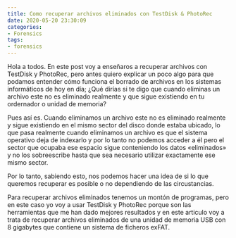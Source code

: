 ```yaml
---
title: Como recuperar archivos eliminados con TestDisk & PhotoRec 
date: 2020-05-20 23:30:09
categories:
- Forensics
tags:
- forensics
---
```


Hola a todos. En este post voy a enseñaros a recuperar archivos con TestDisk y PhotoRec, pero antes quiero explicar un poco algo para que podamos entender cómo funciona el borrado de archivos en los sistemas informáticos de hoy en día; ¿Qué dirías si te digo que cuando eliminas un archivo este no es eliminado realmente y que sigue existiendo en tu ordernador o unidad de memoria?

Pues así es. Cuando eliminamos un archivo este no es eliminado realmente y sigue existiendo en el mismo sector del disco donde estaba ubicado, lo que pasa realmente cuando eliminamos un archivo es que el sistema operativo deja de indexarlo y por lo tanto no podemos acceder a él pero el sector que ocupaba ese espacio sigue conteniendo los datos «eliminados» y no los sobreescribe hasta que sea necesario utilizar exactamente ese mismo sector.

Por lo tanto, sabiendo esto, nos podemos hacer una idea de si lo que queremos recuperar es posible o no dependiendo de las circustancias.

Para recuperar archivos eliminados tenemos un montón de programas, pero en este caso yo voy a usar TestDisk y PhotoRec porque son las herramientas que me han dado mejores resultados y en este articulo voy a trata de recuperar archivos eliminados de una unidad de memoria USB con 8 gigabytes que contiene un sistema de ficheros exFAT.
